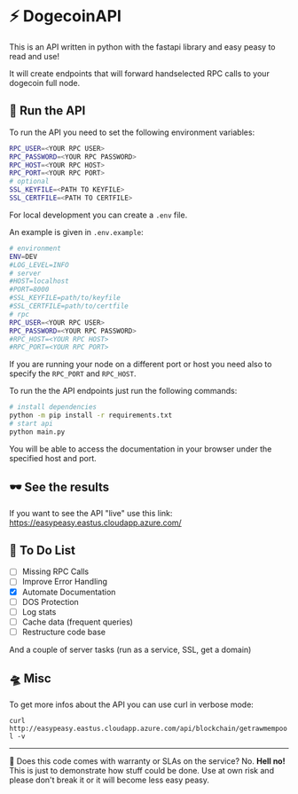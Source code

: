 # ⚡️ DogecoinAPI

This is an API written in python with the fastapi library and easy peasy to read and use!

It will create endpoints that will forward handselected RPC calls to your dogecoin full node.

## 👟 Run the API

To run the API you need to set the following environment variables:

```sh
RPC_USER=<YOUR RPC USER>
RPC_PASSWORD=<YOUR RPC PASSWORD>
RPC_HOST=<YOUR RPC HOST>
RPC_PORT=<YOUR RPC PORT>
# optional
SSL_KEYFILE=<PATH TO KEYFILE>
SSL_CERTFILE=<PATH TO CERTFILE>
```

For local development you can create a `.env` file.

An example is given in `.env.example`:

```sh
# environment
ENV=DEV
#LOG_LEVEL=INFO
# server
#HOST=localhost
#PORT=8000
#SSL_KEYFILE=path/to/keyfile
#SSL_CERTFILE=path/to/certfile
# rpc
RPC_USER=<YOUR RPC USER>
RPC_PASSWORD=<YOUR RPC PASSWORD>
#RPC_HOST=<YOUR RPC HOST>
#RPC_PORT=<YOUR RPC PORT>
```

If you are running your node on a different port or host you need also to specify the `RPC_PORT` and `RPC_HOST`.

To run the the API endpoints just run the following commands:

```sh
# install dependencies
python -m pip install -r requirements.txt
# start api
python main.py
```

You will be able to access the documentation in your browser under the specified host and port.

## 🕶 See the results

If you want to see the API "live" use this link: <https://easypeasy.eastus.cloudapp.azure.com/>

## 📃 To Do List

- [ ] Missing RPC Calls
- [ ] Improve Error Handling
- [X] Automate Documentation
- [ ] DOS Protection
- [ ] Log stats
- [ ] Cache data (frequent queries)
- [ ] Restructure code base

And a couple of server tasks (run as a service, SSL, get a domain)

## 🛸 Misc

To get more infos about the API you can use curl in verbose mode:

`curl http://easypeasy.eastus.cloudapp.azure.com/api/blockchain/getrawmempool -v`

---

🤡 Does this code comes with warranty or SLAs on the service? No. __Hell no!__ This is just to demonstrate how stuff could be done. Use at own risk and please don't break it or it will become less easy peasy.
